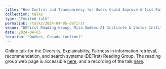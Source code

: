 ```yaml
---
title: "How Control and Transparency for Users Could Improve Artist Fairness in Music Recommender Systems​"
collection: talks
type: "Invited talk"
permalink: /talks/2024-04-05-defirst
venue: "DEFirst Reading Group, Mila Québec AI Institute & Vector Institute"
date: 2024-04-05
location: "Québec, Canada (online)"
---
```


Online talk for the Diversity, Explainability, Fairness in information retrieval, recommendation, and search systems (DEFirst) Reading Group.
The reading group web page is accessible [here](https://noon-cobbler-caa.notion.site/DEFirst-Reading-Group-23c288b0cdc540aea53bf7960754ba21), and a recording of the talk [here](https://www.youtube.com/watch?v=W0MV6AIkyBo).
